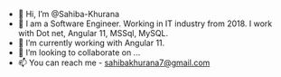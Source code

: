 - 👋 Hi, I’m @Sahiba-Khurana
- 👀 I am a Software Engineer. Working in IT industry from 2018. I work with Dot net, Angular 11, MSSql, MySQL.
- 🌱 I’m currently working with Angular 11. 
- 💞️ I’m looking to collaborate on ...
- 📫 You can reach me - sahibakhurana7@gmail.com

<!---
Sahiba-Khurana/Sahiba-Khurana is a ✨ special ✨ repository because its `README.md` (this file) appears on your GitHub profile.
You can click the Preview link to take a look at your changes.
--->
